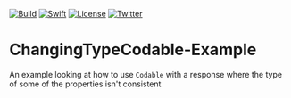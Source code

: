 [![Build](https://github.com/wibosco/ChangingTypeCodable-Example/actions/workflows/swift.yml/badge.svg)](https://github.com/wibosco/ChangingTypeCodable-Example/actions/workflows/swift.yml)
[![Swift](https://img.shields.io/badge/Swift-5-orange.svg?style=flat)](https://swift.org)
[![License](http://img.shields.io/badge/License-MIT-green.svg?style=flat)](https://github.com/wibosco/ChangingTypeCodable-Example/blob/main/LICENSE)
[![Twitter](https://img.shields.io/badge/Twitter-@wibosco-blue.svg?style=flat)](https://twitter.com/wibosco)

# ChangingTypeCodable-Example
An example looking at how to use `Codable` with a response where the type of some of the properties isn't consistent
